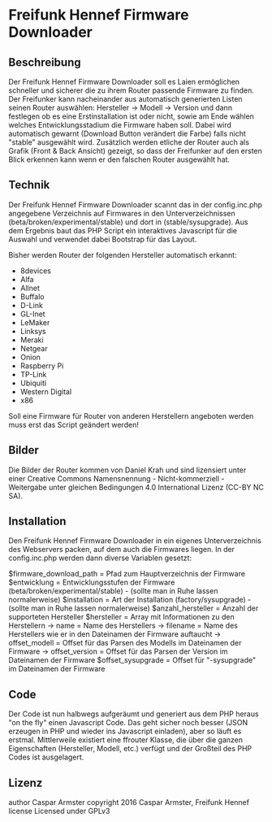 Freifunk Hennef Firmware Downloader
===================================

Beschreibung
------------

Der Freifunk Hennef Firmware Downloader soll es Laien ermöglichen schneller und sicherer die zu ihrem Router passende Firmware zu finden. Der Freifunker kann nacheinander aus automatisch generierten Listen seinen Router auswählen: Hersteller -> Modell -> Version und dann festlegen ob es eine Erstinstallation ist oder nicht, sowie am Ende wählen welches Entwicklungsstadium die Firmware haben soll. Dabei wird automatisch gewarnt (Download Button verändert die Farbe) falls nicht "stable" ausgewählt wird. Zusätzlich werden etliche der Router auch als Grafik (Front & Back Ansicht) gezeigt, so dass der Freifunker auf den ersten Blick erkennen kann wenn er den falschen Router ausgewählt hat.

Technik
-------

Der Freifunk Hennef Firmware Downloader scannt das in der config.inc.php angegebene Verzeichnis auf Firmwares in den Unterverzeichnissen (beta/broken/experimental/stable) und dort in (stable/sysupgrade). Aus dem Ergebnis baut das PHP Script ein interaktives Javascript für die Auswahl und verwendet dabei Bootstrap für das Layout.

Bisher werden Router der folgenden Hersteller automatisch erkannt:

- 8devices
- Alfa
- Allnet
- Buffalo
- D-Link
- GL-Inet
- LeMaker
- Linksys
- Meraki
- Netgear
- Onion
- Raspberry Pi
- TP-Link
- Ubiquiti
- Western Digital
- x86

Soll eine Firmware für Router von anderen Herstellern angeboten werden muss erst das Script geändert werden!

Bilder
------

Die Bilder der Router kommen von Daniel Krah und sind lizensiert unter einer Creative Commons Namensnennung - Nicht-kommerziell - Weitergabe unter gleichen Bedingungen 4.0 International Lizenz (CC-BY NC SA).

Installation
------------

Den Freifunk Hennef Firmware Downloader in ein eigenes Unterverzeichnis des Webservers packen, auf dem auch die Firmwares liegen. In der config.inc.php werden dann diverse Variablen gesetzt:

$firmware_download_path = Pfad zum Hauptverzeichnis der Firmware
$entwicklung = Entwicklungsstufen der Firmware (beta/broken/experimental/stable) - (sollte man in Ruhe lassen normalerweise)
$installation = Art der Installation (factory/sysupgrade) - (sollte man in Ruhe lassen normalerweise)
$anzahl_hersteller = Anzahl der supporteten Hersteller
$hersteller = Array mit Informationen zu den Herstellern
-> name = Name des Herstellers
-> filename = Name des Herstellers wie er in den Dateinamen der Firmware auftaucht
-> offset_modell = Offset für das Parsen des Modells im Dateinamen der Firmware
-> offset_version = Offset für das Parsen der Version im Dateinamen der Firmware
$offset_sysupgrade = Offset für "-sysupgrade" im Dateinamen der Firmware

Code
----

Der Code ist nun halbwegs aufgeräumt und generiert aus dem PHP heraus "on the fly" einen Javascript Code. Das geht sicher noch besser (JSON erzeugen in PHP und wieder ins Javascript einladen), aber so läuft es erstmal. Mittlerweile existiert eine ffrouter Klasse, die über die ganzen Eigenschaften (Hersteller, Modell, etc.) verfügt und der Großteil des PHP Codes ist ausgelagert.

Lizenz
------

author    Caspar Armster
copyright 2016 Caspar Armster, Freifunk Hennef
license   Licensed under GPLv3
